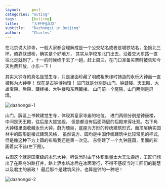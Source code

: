 ```yaml
---
layout:     post
categories: "outing"
tags:       [beijing]
title:      "大钟寺@北京"
subtitle:   "Dazhongsi in Beijing"
author:     "Charles"
---
```


在北京说大钟寺，一般大家都会理解成是一个公交站名或者是城铁站名，坐拥北三环，倚靠联想桥，确实是个好地方，
其实从学校东北门出去，沿着交大东路一直往北走就到了，十一的时候终于去了一趟，赶上周三，在门口准备买票时被告知今天免费开放，小乐一下！

其实大钟寺的真名是觉生寺，只是里面珍藏了明成祖朱棣时铸造的永乐大钟而一直被称为大钟寺！
现在是古钟博物馆！
进门就是分别是山门、钟鼓楼、天王殿、大雄宝殿、后殿、藏经楼、大钟楼和东西翼楼。
山门前一个庭院，山门两侧是屏墙。

![dazhongsi-1]({{site.imageurl}}/dazhongsi-1.jpg)

山门，牌匾上书敕建觉生寺，体现其皇家寺庙的地位。
进门两侧分别是钟鼓楼，中间是天王殿，往后是大雄宝殿。
但是都没有后面两层的后殿来得壮观。右下角大钟楼里面收藏永乐大钟，蔚为瑰丽，底座为方形的传统建筑形式，而顶层确实园林中的圆形庭楼式建筑风格，
虽然说方、圆均是中国传统建筑中比较常见的样式,但是像这种下方上圆的布局我还是第一次见。
东侧建了一个九钟庭圆，里面的彩画着实不错(左下图)。

右图这个就是国宝级的永乐大钟，听说当时由于体积重量太大无法搬运，工匠们想出了在寒冬沿路打井，路上洒水结冰后在冰面滑行，不得不感叹当时工匠们的聪慧以及君主的暴政！
最后那个是建筑风铃，也算是钟的一种吧！

![dazhongsi-2]({{site.imageurl}}/dazhongsi-2.jpg)